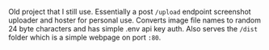 Old project that I still use. Essentially a post `/upload` endpoint screenshot uploader and hoster for personal use. Converts image file names to random 24 byte characters and has simple .env api key auth. Also serves the `/dist` folder which is a simple webpage on port `:80`.
